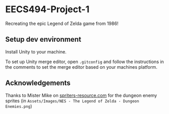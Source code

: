 # EECS494-Project-1

 Recreating the epic Legend of Zelda game from 1986!

## Setup dev environment

Install Unity to your machine.

To set up Unity merge editor, open ```.gitconfig``` and follow the instructions in the comments to set the merge editor based on your machines platform.

## Acknowledgements

Thanks to Mister Mike on [spriters-resource.com](https://www.spriters-resource.com/fullview/31806/) for the dungeon enemy sprites (in ```Assets/Images/NES - The Legend of Zelda - Dungeon Enemies.png```)
